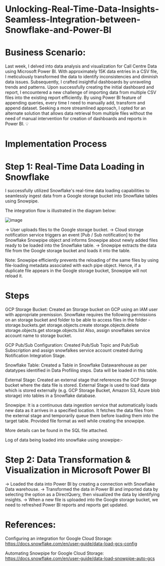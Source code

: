 # Unlocking-Real-Time-Data-Insights-Seamless-Integration-between-Snowflake-and-Power-BI

# Business Scenario: 
Last week, I delved into data analysis and visualization for Call Centre Data using Microsoft Power BI. With approximately 15K data entries in a CSV file, I meticulously transformed the data to identify inconsistencies and diminish data issues. Subsequently, I crafted insightful dashboards by unraveling trends and patterns.
Upon successfully creating the initial dashboard and report, I encountered a new challenge of importing data from multiple CSV files into the existing report efficiently. By using Power BI feature of appending queries, every time I need to manually add, transform and append dataset. Seeking a more streamlined approach, I opted for an alternate solution that allows data retrieval from multiple files without the need of manual intervention for creation of dashboards and reports in Power BI. 💡

# Implementation Process

# Step 1: Real-Time Data Loading in Snowflake

I successfully utilized Snowflake's real-time data loading capabilities to seamlessly ingest data from a Google storage bucket into Snowflake tables using Snowpipe. 

The integration flow is illustrated in the diagram below:

![image](https://github.com/Donaldgonsalves398/Unlocking-Real-Time-Data-Insights-Seamless-Integration-between-Snowflake-and-Power-BI/assets/160304092/8bf40899-a37d-4362-84ae-601ca3a2c69a)

-> User uploads files to the Google storage bucket.
-> Cloud storage notification service triggers an event [Pub / Sub notification] to the Snowflake Snowpipe object and informs Snowpipe about newly added files ready to be loaded into the Snowflake table.
-> Snowpipe extracts the data file from the Google storage bucket and loads it into the table.

Note: Snowpipe efficiently prevents the reloading of the same files by using file-loading metadata associated with each pipe object. Hence, if a duplicate file appears in the Google storage bucket, Snowpipe will not reload it.

# Steps
GCP Storage Bucket: Created an Storage bucket on GCP using an IAM user with appropriate premission. Snowflake requires the following permissions on an storage bucket and folder to be able to access files in the folder - 
storage.buckets.get
storage.objects.create
storage.objects.delete
storage.objects.get
storage.objects.list
Also, assign snowflakes service account name to storage bucket.

GCP Pub/Sub Configuration: Created Pub/Sub Topic and Pub/Sub Subscription and assign snowfalkes service account created during Notification Integration Stage.

Snowflake Table: Created a Table in Snowflake Datawarehouse as per datatypes identified in Data Profiling steps. Data will be loaded in this table.

External Stage: Created an external stage that references the GCP Storage bucket where the data file is stored. External Stage is used to load data which is stored externally (e.g. GCP Storage Bucket, Amazon S3, Azure blob storage) into tables in a Snowflake database.

Snowpipe: It is a continuous data ingestion service that automatically loads new data as it arrives in a specified location. It fetches the data files from the external stage and temporarily queue them before loading them into the target table. Provided file format as well while creating the snowpipe.

More details can be found in the SQL file attached.

Log of data being loaded into snowflake using snowpipe:-

# Step 2: Data Transformation & Visualization in Microsoft Power BI

-> Loaded the data into Power BI by creating a connection with Snowflake Data warehouse.
-> Transformed the data in Power BI and imported data by selecting the option as a DirectQuery, then visualized the data by identifying insights.
-> When a new file is uploaded into the Google storage bucket, we need to refreshed Power BI reports and reports get updated.

# References: 
Configuring an integration for Google Cloud Storage: https://docs.snowflake.com/en/user-guide/data-load-gcs-config

Automating Snowpipe for Google Cloud Storage: https://docs.snowflake.com/en/user-guide/data-load-snowpipe-auto-gcs
